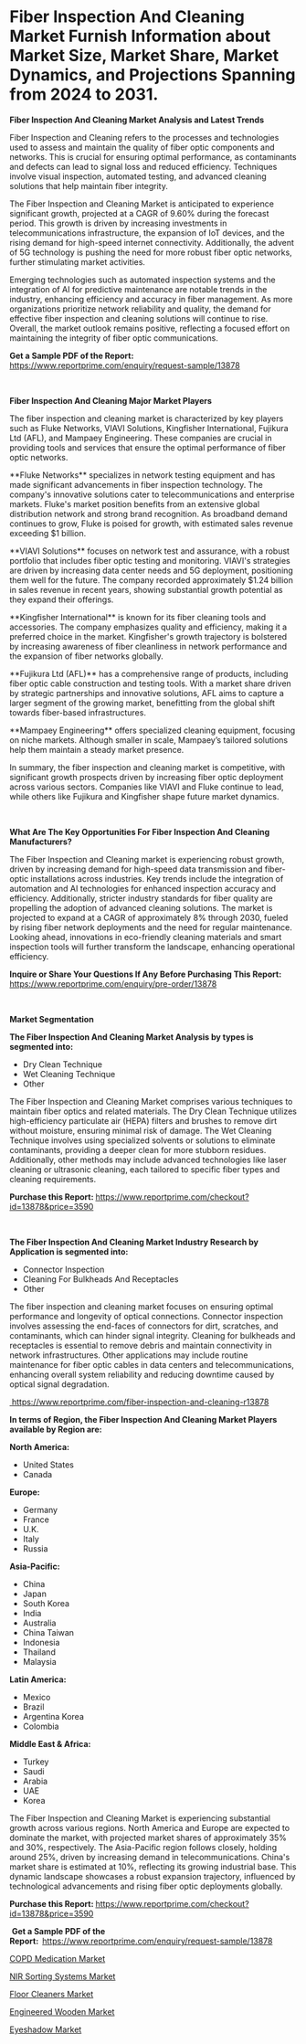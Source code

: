 <p><h1>Fiber Inspection And Cleaning Market Furnish Information about Market Size, Market Share, Market Dynamics, and Projections Spanning from 2024 to 2031.</h1></p><p><strong>Fiber Inspection And Cleaning Market Analysis and Latest Trends</strong></p>
<p><p>Fiber Inspection and Cleaning refers to the processes and technologies used to assess and maintain the quality of fiber optic components and networks. This is crucial for ensuring optimal performance, as contaminants and defects can lead to signal loss and reduced efficiency. Techniques involve visual inspection, automated testing, and advanced cleaning solutions that help maintain fiber integrity.</p><p>The Fiber Inspection and Cleaning Market is anticipated to experience significant growth, projected at a CAGR of 9.60% during the forecast period. This growth is driven by increasing investments in telecommunications infrastructure, the expansion of IoT devices, and the rising demand for high-speed internet connectivity. Additionally, the advent of 5G technology is pushing the need for more robust fiber optic networks, further stimulating market activities. </p><p>Emerging technologies such as automated inspection systems and the integration of AI for predictive maintenance are notable trends in the industry, enhancing efficiency and accuracy in fiber management. As more organizations prioritize network reliability and quality, the demand for effective fiber inspection and cleaning solutions will continue to rise. Overall, the market outlook remains positive, reflecting a focused effort on maintaining the integrity of fiber optic communications.</p></p>
<p><strong>Get a Sample PDF of the Report:&nbsp;</strong> <a href="https://www.reportprime.com/enquiry/request-sample/13878?utm_campaign=1110&utm_medium=2&utm_source=Github&utm_content=ia&utm_term=29112024&utm_id=fiber-inspection-and-cleaning">https://www.reportprime.com/enquiry/request-sample/13878</a></p>
<p>&nbsp;</p>
<p><strong>Fiber Inspection And Cleaning Major Market Players</strong></p>
<p><p>The fiber inspection and cleaning market is characterized by key players such as Fluke Networks, VIAVI Solutions, Kingfisher International, Fujikura Ltd (AFL), and Mampaey Engineering. These companies are crucial in providing tools and services that ensure the optimal performance of fiber optic networks.</p><p>**Fluke Networks** specializes in network testing equipment and has made significant advancements in fiber inspection technology. The company's innovative solutions cater to telecommunications and enterprise markets. Fluke's market position benefits from an extensive global distribution network and strong brand recognition. As broadband demand continues to grow, Fluke is poised for growth, with estimated sales revenue exceeding $1 billion.</p><p>**VIAVI Solutions** focuses on network test and assurance, with a robust portfolio that includes fiber optic testing and monitoring. VIAVI's strategies are driven by increasing data center needs and 5G deployment, positioning them well for the future. The company recorded approximately $1.24 billion in sales revenue in recent years, showing substantial growth potential as they expand their offerings.</p><p>**Kingfisher International** is known for its fiber cleaning tools and accessories. The company emphasizes quality and efficiency, making it a preferred choice in the market. Kingfisher's growth trajectory is bolstered by increasing awareness of fiber cleanliness in network performance and the expansion of fiber networks globally.</p><p>**Fujikura Ltd (AFL)** has a comprehensive range of products, including fiber optic cable construction and testing tools. With a market share driven by strategic partnerships and innovative solutions, AFL aims to capture a larger segment of the growing market, benefitting from the global shift towards fiber-based infrastructures.</p><p>**Mampaey Engineering** offers specialized cleaning equipment, focusing on niche markets. Although smaller in scale, Mampaey’s tailored solutions help them maintain a steady market presence.</p><p>In summary, the fiber inspection and cleaning market is competitive, with significant growth prospects driven by increasing fiber optic deployment across various sectors. Companies like VIAVI and Fluke continue to lead, while others like Fujikura and Kingfisher shape future market dynamics.</p></p>
<p>&nbsp;</p>
<p><strong>What Are The Key Opportunities For Fiber Inspection And Cleaning Manufacturers?</strong></p>
<p><p>The Fiber Inspection and Cleaning market is experiencing robust growth, driven by increasing demand for high-speed data transmission and fiber-optic installations across industries. Key trends include the integration of automation and AI technologies for enhanced inspection accuracy and efficiency. Additionally, stricter industry standards for fiber quality are propelling the adoption of advanced cleaning solutions. The market is projected to expand at a CAGR of approximately 8% through 2030, fueled by rising fiber network deployments and the need for regular maintenance. Looking ahead, innovations in eco-friendly cleaning materials and smart inspection tools will further transform the landscape, enhancing operational efficiency.</p></p>
<p><strong>Inquire or Share Your Questions If Any Before Purchasing This Report:</strong> <a href="https://www.reportprime.com/enquiry/pre-order/13878?utm_campaign=1110&utm_medium=2&utm_source=Github&utm_content=ia&utm_term=29112024&utm_id=fiber-inspection-and-cleaning">https://www.reportprime.com/enquiry/pre-order/13878</a></p>
<p>&nbsp;</p>
<p><strong>Market Segmentation</strong></p>
<p><strong>The Fiber Inspection And Cleaning Market Analysis by types is segmented into:</strong></p>
<p><ul><li>Dry Clean Technique</li><li>Wet Cleaning Technique</li><li>Other</li></ul></p>
<p><p>The Fiber Inspection and Cleaning Market comprises various techniques to maintain fiber optics and related materials. The Dry Clean Technique utilizes high-efficiency particulate air (HEPA) filters and brushes to remove dirt without moisture, ensuring minimal risk of damage. The Wet Cleaning Technique involves using specialized solvents or solutions to eliminate contaminants, providing a deeper clean for more stubborn residues. Additionally, other methods may include advanced technologies like laser cleaning or ultrasonic cleaning, each tailored to specific fiber types and cleaning requirements.</p></p>
<p><strong>Purchase this Report:&nbsp;</strong><a href="https://www.reportprime.com/checkout?id=13878&price=3590&utm_campaign=1110&utm_medium=2&utm_source=Github&utm_content=ia&utm_term=29112024&utm_id=fiber-inspection-and-cleaning">https://www.reportprime.com/checkout?id=13878&price=3590</a></p>
<p>&nbsp;</p>
<p><strong>The Fiber Inspection And Cleaning Market Industry Research by Application is segmented into:</strong></p>
<p><ul><li>Connector Inspection</li><li>Cleaning For Bulkheads And Receptacles</li><li>Other</li></ul></p>
<p><p>The fiber inspection and cleaning market focuses on ensuring optimal performance and longevity of optical connections. Connector inspection involves assessing the end-faces of connectors for dirt, scratches, and contaminants, which can hinder signal integrity. Cleaning for bulkheads and receptacles is essential to remove debris and maintain connectivity in network infrastructures. Other applications may include routine maintenance for fiber optic cables in data centers and telecommunications, enhancing overall system reliability and reducing downtime caused by optical signal degradation.</p></p>
<p><a href="https://www.reportprime.com/fiber-inspection-and-cleaning-r13878?utm_campaign=1110&utm_medium=2&utm_source=Github&utm_content=ia&utm_term=29112024&utm_id=fiber-inspection-and-cleaning">&nbsp;https://www.reportprime.com/fiber-inspection-and-cleaning-r13878</a></p>
<p><strong>In terms of Region, the Fiber Inspection And Cleaning Market Players available by Region are:</strong></p>
<p>
    <p> <strong> North America: </strong>
        <ul>
            <li>United States</li>
            <li>Canada</li>
        </ul>
        </p> 
    <p> <strong> Europe: </strong>
        <ul>
            <li>Germany</li>
            <li>France</li>
            <li>U.K.</li>
            <li>Italy</li>
            <li>Russia</li>
        </ul>
        </p> 
    <p> <strong> Asia-Pacific: </strong>
        <ul>
            <li>China</li>
            <li>Japan</li>
            <li>South Korea</li>
            <li>India</li>
            <li>Australia</li>
            <li>China Taiwan</li>
            <li>Indonesia</li>
            <li>Thailand</li>
            <li>Malaysia</li>
        </ul>
        </p> 
    <p> <strong> Latin America: </strong>
        <ul>
            <li>Mexico</li>
            <li>Brazil</li>
            <li>Argentina Korea</li>
            <li>Colombia</li>
        </ul>
        </p> 
    <p> <strong> Middle East & Africa: </strong>
        <ul>
            <li>Turkey</li>
            <li>Saudi</li>
            <li>Arabia</li>
            <li>UAE</li>
            <li>Korea</li>
        </ul>
    </p>
    </p>
<p><p>The Fiber Inspection and Cleaning Market is experiencing substantial growth across various regions. North America and Europe are expected to dominate the market, with projected market shares of approximately 35% and 30%, respectively. The Asia-Pacific region follows closely, holding around 25%, driven by increasing demand in telecommunications. China's market share is estimated at 10%, reflecting its growing industrial base. This dynamic landscape showcases a robust expansion trajectory, influenced by technological advancements and rising fiber optic deployments globally.</p></p>
<p><strong>Purchase this Report: </strong><a href="https://www.reportprime.com/checkout?id=13878&price=3590&utm_campaign=1110&utm_medium=2&utm_source=Github&utm_content=ia&utm_term=29112024&utm_id=fiber-inspection-and-cleaning">https://www.reportprime.com/checkout?id=13878&price=3590</a></p>
<p>&nbsp;<strong>Get a Sample PDF of the Report:&nbsp;&nbsp;</strong><a href="https://www.reportprime.com/enquiry/request-sample/13878?utm_campaign=1110&utm_medium=2&utm_source=Github&utm_content=ia&utm_term=29112024&utm_id=fiber-inspection-and-cleaning">https://www.reportprime.com/enquiry/request-sample/13878</a></p>
<p><strong></strong></p>
<p><p><a href="https://github.com/WillieWoodard/Market-Research-Report-List-7/blob/main/copd-medication-market.md?utm_campaign=1110&utm_medium=2&utm_source=Github&utm_content=ia&utm_term=29112024&utm_id=fiber-inspection-and-cleaning">COPD Medication Market</a></p><p><a href="https://issuu.com/reportprime-2/docs/nir-sorting-systems-market-size-2030.pptx?utm_campaign=1110&utm_medium=2&utm_source=Github&utm_content=ia&utm_term=29112024&utm_id=fiber-inspection-and-cleaning">NIR Sorting Systems Market</a></p><p><a href="https://www.linkedin.com/pulse/floor-cleaners-industry-resonance-132-amplification-across-domains-d4cee?utm_campaign=1110&utm_medium=2&utm_source=Github&utm_content=ia&utm_term=29112024&utm_id=fiber-inspection-and-cleaning">Floor Cleaners Market</a></p><p><a href="https://issuu.com/reportprime-2/docs/engineered-wooden-market-size-2030.pptx?utm_campaign=1110&utm_medium=2&utm_source=Github&utm_content=ia&utm_term=29112024&utm_id=fiber-inspection-and-cleaning">Engineered Wooden Market</a></p><p><a href="https://www.linkedin.com/pulse/pulse-eyeshadow-rhythms-change-market-resonance-2024-2031-q7vte?utm_campaign=1110&utm_medium=2&utm_source=Github&utm_content=ia&utm_term=29112024&utm_id=fiber-inspection-and-cleaning">Eyeshadow Market</a></p></p>
